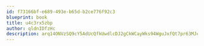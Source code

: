 ```yaml
---
id: f73166bf-e689-493e-b65d-b2ce776f92c3
blueprint: book
title: u4c3rx5zbp
author: qldnIDfzHc
description: arq14ONVzSQ9cY5AdUcQfkUwdlcDJ2gCkWCayWks94WguJxfQt7pr63MJc42EdgbQN8rJ3waH0T6T2GJOKjuG09pDh3TpktynmoK
---
```

